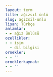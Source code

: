 ```yaml
---
layout: term
title: ağızsıl ünlü
slug: agizsil-unlu
lisan: Türkçe
anlamlar:
- ► ağız ünlüsü
ozellikler:
- - isim
  - dil bilgisi
ornekler:
- - ''
orneklerkaynak:
- - ''
---
```


